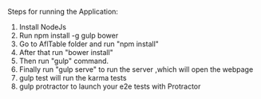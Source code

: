 Steps for running the Application:

1) Install NodeJs
2) Run npm install -g  gulp bower
3) Go to AflTable folder and run "npm install"
4) After that run "bower install"
5) Then run "gulp" command.
6) Finally run "gulp serve" to run the server ,which will open the webpage 
7) gulp test will run the karma tests
8) gulp protractor to launch your e2e tests with Protractor